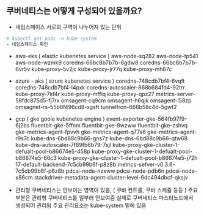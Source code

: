 쿠버네티스는 어떻게 구성되어 있을까요?
---

- 네임스페이스
서로의 구역이 나누어져 있는 단위

```bash
# kubectl get pods -n kube-system
- 네임스페이스 확인
```

- aws-eks ( elastic kubenetes service )
aws-node-sq282
aws-node-tp541
aws-node-wzmk9
coredns-66bc8b7b7b-6gdw8
coredns-66bc8b7b7b-6vr5v
kube-proxy-5v2jc
kube-proxy-jr77q
kube-proxy-mh87c

- azure - aks ( azure kubenetes service )
coredns-748cdb7bf4-6vqft
coredns-748cdb7bf4-l4pxk
coredns-autoscaler-868b684fd4-92trr
kube-proxy-7kf4r
kube-proxy-mfflq
kube-proxy-qpz27
metrics-server-58fdc875d5-fj7rx
omsagent-cq9cm
omsagent-h6qjk
omsagent-l58zp
omsagnet-rs-55b8f496cd8-xgsft
tunnelfron-666b58c4d-5gwt2

- gcp ( gke goole kubenetes engine )
event-exporter-gke-564fb97f9-6j2bs
fluentbit-gke-5ffnm
fluentbit-gke-8wzww
fluentbit-gke-zshvq
gke-metrics-agent-fpvvh
gke-metrics-agent-q77s6
gke-metrics-agent-r9s7c
kube-dns-6bd88c9b66-gns7z
kube-dns-6bd88c9b66-qtw68
kube-dns-autoscaler-7f89fb6b79-7sjl
kube-proxy-gke-cluster-1-defualt-pool-b86674e5-458p
kube-proxy-gke-cluster-1-defualt-pool-b86674e5-66c3
kube-proxy-gke-cluster-1-defualt-pool-b86674e5-j72h
17-default-backend-7c5cb99b6f-p8z8b
metrics-sefver-v0.3.6-7c5cb99b6f-p8z8b
pdcsi-node-nzxww
pdcsi-node-pdb6n
pdcsi-node-x86cm
stackdriver-metadata-agent-cluster-level-6dc494dbcf-qksjv

- 관리형 쿠버네티스는 안보이는 영역이 있음, ( 쿠바 컨트롤, 쿠바 스케쥴 등등 )
주요 부분은 관리형 쿠버네티스틑 일부러 안보여줌
실제로 쿠버네티스 마스터노드에서 생성되어 관리됨
주요 관리요소는 kube-system 밑에 있음





